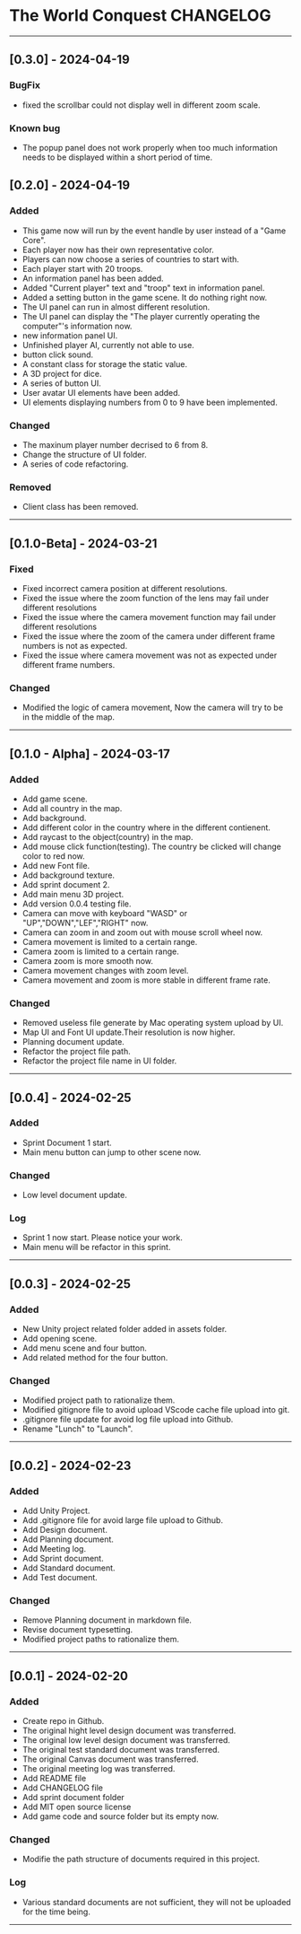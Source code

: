# The World Conquest CHANGELOG

---

## [0.3.0] - 2024-04-19

### BugFix

* fixed the scrollbar could not display well in different zoom scale.

### Known bug

* The popup panel does not work properly when too much information needs to be displayed within a short period of time.

## [0.2.0] - 2024-04-19

### Added

* This game now will run by the event handle by user instead of a "Game Core".
* Each player now has their own representative color.
* Players can now choose a series of countries to start with.
* Each player start with 20 troops.
* An information panel has been added.
* Added "Current player" text and "troop" text in information panel.
* Added a setting button in the game scene. It do nothing right now.
* The UI panel can run in almost different resolution.
* The UI panel can display the "The player currently operating the computer"'s information now.
* new information panel UI.
* Unfinished player AI, currently not able to use.
* button click sound.
* A constant class for storage the static value.
* A 3D project for dice.
* A series of button UI.
* User avatar UI elements have been added.
* UI elements displaying numbers from 0 to 9 have been implemented.

### Changed

* The maxinum player number decrised to 6 from 8.
* Change the structure of UI folder.
* A series of code refactoring.

### Removed

* Client class has been removed.

---

## [0.1.0-Beta] - 2024-03-21

### Fixed

* Fixed incorrect camera position at different resolutions.
* Fixed the issue where the zoom function of the lens may fail under different resolutions
* Fixed the issue where the camera movement function may fail under different resolutions
* Fixed the issue where the zoom of the camera under different frame numbers is not as expected.
* Fixed the issue where camera movement was not as expected under different frame numbers.

### Changed

* Modified the logic of camera movement, Now the camera will try to be in the middle of the map.

---

## [0.1.0 - Alpha] - 2024-03-17

### Added

* Add game scene.
* Add all country in the map.
* Add background.
* Add different color in the country where in the different contienent.
* Add raycast to the object(country) in the map.
* Add mouse click function(testing). The country be clicked will change color to red now.
* Add new Font file.
* Add background texture.
* Add sprint document 2.
* Add main menu 3D project.
* Add version 0.0.4 testing file.
* Camera can move with keyboard "WASD" or "UP","DOWN","LEF","RIGHT" now.
* Camera can zoom in and zoom out with mouse scroll wheel now.
* Camera movement is limited to a certain range.
* Camera zoom is limited to a certain range.
* Camera zoom is more smooth now.
* Camera movement changes with zoom level.
* Camera movement and zoom is more stable in different frame rate.

### Changed

* Removed useless file generate by Mac operating system upload by UI.
* Map UI and Font UI update.Their resolution is now higher.
* Planning document update.
* Refactor the project file path.
* Refactor the project file name in UI folder.

---
## [0.0.4] - 2024-02-25

### Added

* Sprint Document 1 start.
* Main menu button can jump to other scene now.

### Changed

* Low level document update.

### Log

* Sprint 1 now start. Please notice your work.
* Main menu will be refactor in this sprint.

---

## [0.0.3] - 2024-02-25

### Added

* New Unity project related folder added in assets folder.
* Add opening scene.
* Add  menu scene and four button.
* Add related method for the four button.

### Changed

* Modified project path to rationalize them.
* Modified gitignore file to avoid upload VScode cache file upload into git.
* .gitignore file update for avoid log file upload into Github.
* Rename "Lunch" to "Launch".

---

## [0.0.2] - 2024-02-23

### Added

* Add Unity Project.
* Add .gitignore file for avoid large file upload to Github.
* Add Design document.
* Add Planning document.
* Add Meeting log.
* Add Sprint document.
* Add Standard document.
* Add Test document.

### Changed

* Remove Planning document in markdown file.
* Revise document typesetting.
* Modified project paths to rationalize them.

---

## [0.0.1] - 2024-02-20

### Added

* Create repo in Github.
* The original hight level design document was transferred.
* The original low level design document was transferred.
* The original test standard document was transferred.
* The original Canvas document was transferred.
* The original meeting log was transferred.
* Add README file
* Add CHANGELOG file
* Add sprint document folder
* Add MIT open source license
* Add game code and source folder but its empty now.

### Changed

* Modifie the path structure of documents required in this project.

### Log

* Various standard documents are not sufficient, they will not be uploaded for the time being.

---